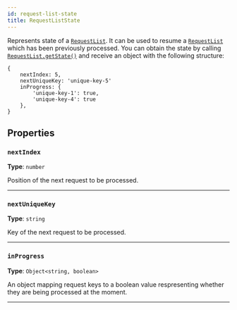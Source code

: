 ```yaml
---
id: request-list-state
title: RequestListState
---
```


<a name="requestliststate"></a>

Represents state of a [`RequestList`](../api/request-list). It can be used to resume a [`RequestList`](../api/request-list) which has been previously
processed. You can obtain the state by calling [`RequestList.getState()`](../api/request-list#getstate) and receive an object with the following
structure:

```
{
    nextIndex: 5,
    nextUniqueKey: 'unique-key-5'
    inProgress: {
        'unique-key-1': true,
        'unique-key-4': true
    },
}
```

## Properties

### `nextIndex`

**Type**: `number`

Position of the next request to be processed.

---

### `nextUniqueKey`

**Type**: `string`

Key of the next request to be processed.

---

### `inProgress`

**Type**: `Object<string, boolean>`

An object mapping request keys to a boolean value respresenting whether they are being processed at the moment.

---
